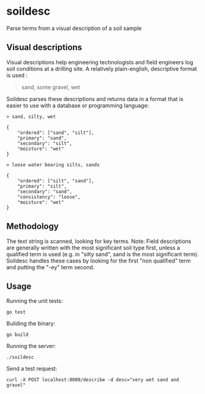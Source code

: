 # soildesc
Parse terms from a visual description of a soil sample


## Visual descriptions
Visual descriptions help engineering technologists and field engineers log soil conditions at a drilling site. A relatively plain-english, descriptive format is used :
> sand, some gravel, wet

Soildesc parses these descriptions and returns data in a format that is easier to use with a database or programming language:

```
> sand, silty, wet

{
    "ordered": ["sand", "silt"],
    "primary": "sand",
    "secondary": "silt",
    "moisture": "wet"
}
```

```
> loose water bearing silts, sands

{
    "ordered": ["silt", "sand"],
    "primary": "silt",
    "secondary": "sand",
    "consistency": "loose",
    "moisture": "wet"
}
```
## Methodology
The text string is scanned, looking for key terms. Note: Field descriptions are generally written with the most significant soil type first, unless a qualified term is used (e.g. in "silty sand", sand is the most significant term). Soildesc handles these cases by
looking for the first "non qualified" term and putting the "-ey" term second.

## Usage

Running the unit tests:
```
go test
```

Building the binary:
```
go build
```

Running the server:
```
./soildesc
```

Send a test request:
```
curl -X POST localhost:8000/describe -d desc="very wet sand and gravel"
```
